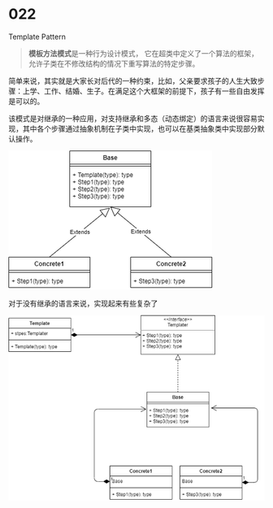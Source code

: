 # 022

Template Pattern

>  **模板方法模式**是一种行为设计模式， 它在超类中定义了一个算法的框架， 允许子类在不修改结构的情况下重写算法的特定步骤。

简单来说，其实就是大家长对后代的一种约束，比如，父亲要求孩子的人生大致步骤：上学、工作、结婚、生子。在满足这个大框架的前提下，孩子有一些自由发挥是可以的。

该模式是对继承的一种应用，对支持继承和多态（动态绑定）的语言来说很容易实现，其中各个步骤通过抽象机制在子类中实现，也可以在基类抽象类中实现部分默认操作。



![](templatepattern.drawio.png)

对于没有继承的语言来说，实现起来有些复杂了



![](templatepatterninterface.drawio.png)
